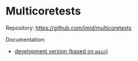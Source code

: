 # Multicoretests

Repository: <https://github.com/jmid/multicoretests>

Documentation:

- [development version (based on `main`)](dev)
